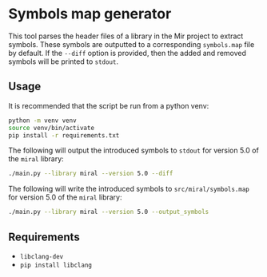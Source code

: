 # Symbols map generator
This tool parses the header files of a library in the Mir project to extract symbols.
These symbols are outputted to a corresponding `symbols.map` file by default. If the `--diff`
option is provided, then the added and removed symbols will be printed to `stdout`.

## Usage
It is recommended that the script be run from a python venv:
```sh
python -m venv venv
source venv/bin/activate
pip install -r requirements.txt
```

The following will output the introduced symbols to `stdout` for version 5.0 of the `miral` library:
```sh
./main.py --library miral --version 5.0 --diff
```

The following will write the introduced symbols to `src/miral/symbols.map` for version 5.0 of the `miral` library:
```sh
./main.py --library miral --version 5.0 --output_symbols
```

## Requirements
- `libclang-dev`
- `pip install libclang`

